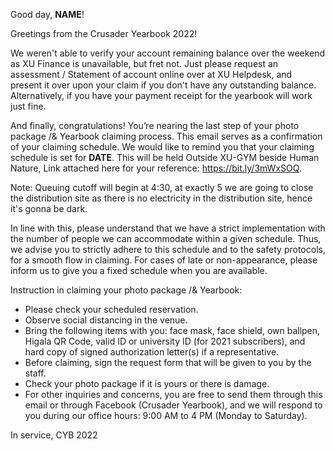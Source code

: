Good day, __NAME__!

Greetings from the Crusader Yearbook 2022!

We weren't able to verify your account remaining balance over the weekend as XU Finance is unavailable, but fret not. Just please request an assessment / Statement of account online over at XU Helpdesk, and present it over upon your claim if you don't have any outstanding balance. Alternatively, if you have your payment receipt for the yearbook will work just fine.

And finally, congratulations! You’re nearing the last step of your photo package /& Yearbook claiming process. This email serves as a confirmation of your claiming schedule. We would like to remind you that your claiming schedule is set for __DATE__. This will be held Outside XU-GYM beside Human Nature,  Link attached here for your reference: https://bit.ly/3mWxSOQ.

Note: Queuing cutoff will begin at 4:30, at exactly 5 we are going to close the distribution site as there is no electricity in the distribution site, hence it's gonna be dark.

In line with this,  please understand that we have a strict implementation with the number of people we can accommodate within a given schedule. Thus, we advise you to strictly adhere to this schedule and to the safety protocols, for a smooth flow in claiming. For cases of late or non-appearance, please inform us to give you a fixed schedule when you are available. 

Instruction in claiming your photo package /& Yearbook:
- Please check your scheduled reservation.
- Observe social distancing in the venue. 
- Bring the following items with you: face mask, face shield, own ballpen, Higala QR Code, valid ID or university ID (for 2021 subscribers), and hard copy of signed authorization letter(s) if a representative.
- Before claiming, sign the request form that will be given to you by the staff.
- Check your photo package if it is yours or there is damage.
- For other inquiries and concerns, you are free to send them through this email or through Facebook (Crusader Yearbook), and we will respond to you during our office hours: 9:00 AM to 4 PM (Monday to Saturday).

In service,
CYB 2022